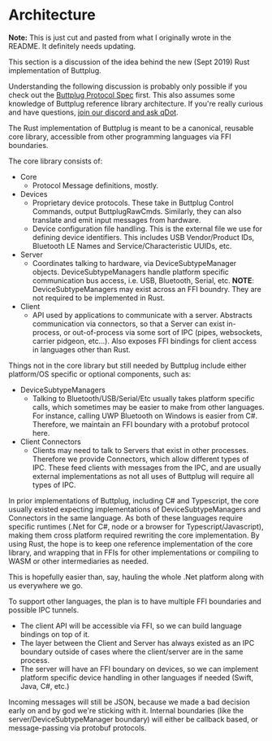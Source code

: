 # Architecture

**Note:** This is just cut and pasted from what I originally wrote in the README. It definitely needs updating.

This section is a discussion of the idea behind the new (Sept 2019) Rust implementation of Buttplug.

Understanding the following discussion is probably only possible if you check out the [Buttplug Protocol Spec](https://buttplug-spec.docs.buttplug.io) first. This also assumes some knowledge of Buttplug reference library architecture. If you're really curious and have questions, [join our discord and ask qDot](https://discord.buttplug.io).

The Rust implementation of Buttplug is meant to be a canonical, reusable core library, accessible from other programming languages via FFI boundaries.

The core library consists of:

- Core
  - Protocol Message definitions, mostly.
- Devices
  - Proprietary device protocols. These take in Buttplug Control Commands, output ButtplugRawCmds. Similarly, they can also translate and emit input messages from hardware.
  - Device configuration file handling. This is the external file we use for defining device identifiers. This includes USB Vendor/Product IDs, Bluetooth LE Names and Service/Characteristic UUIDs, etc.
- Server
  - Coordinates talking to hardware, via DeviceSubtypeManager objects. DeviceSubtypeManagers handle platform specific communication bus access, i.e. USB, Bluetooth, Serial, etc. **NOTE**: DeviceSubtypeManagers may exist across an FFI boundry. They are not required to be implemented in Rust.
- Client
  - API used by applications to communicate with a server. Abstracts communication via connectors, so that a Server can exist in-process, or out-of-process via some sort of IPC (pipes, websockets, carrier pidgeon, etc...). Also exposes FFI bindings for client access in languages other than Rust.

Things not in the core library but still needed by Buttplug include
either platform/OS specific or optional components, such as:

- DeviceSubtypeManagers
  - Talking to Bluetooth/USB/Serial/Etc usually takes platform specific calls, which sometimes may be easier to make from other languages. For instance, calling UWP Bluetooth on Windows is easier from C#. Therefore, we maintain an FFI boundary with a protobuf protocol here.
- Client Connectors
  - Clients may need to talk to Servers that exist in other processes. Therefore we provide Connectors, which allow different types of IPC. These feed clients with messages from the IPC, and are usually external implementations as not all uses of Buttplug will require all types of IPC.

In prior implementations of Buttplug, including C# and Typescript, the core usually existed expecting implementations of DeviceSubtypeManagers and Connectors in the same language. As both of these languages require specific runtimes (.Net for C#, node or a browser for Typescript/Javascript), making them cross platform required rewriting the core implementation. By using Rust, the hope is to keep one reference implementation of the core library, and wrapping that in FFIs for other implementations or compiling to WASM or other intermediaries as needed.

This is hopefully easier than, say, hauling the whole .Net platform along with us everywhere we go.

To support other languages, the plan is to have multiple FFI boundaries and possible IPC tunnels.

- The client API will be accessible via FFI, so we can build language bindings on top of it.
- The layer between the Client and Server has always existed as an IPC boundary outside of cases where the client/server are in the same process.
- The server will have an FFI boundary on devices, so we can implement platform specific device handling in other languages if needed (Swift, Java, C#, etc.)

Incoming messages will still be JSON, because we made a bad decision early on and by god we're sticking with it. Internal boundaries (like the server/DeviceSubtypeManager boundary) will either be callback based, or message-passing via protobuf protocols.
